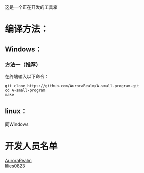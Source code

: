 这是一个正在开发的工具箱

编译方法：
=================
Windows：
-----------------
### 方法一（推荐）
在终端输入以下命令：
```
git clone https://github.com/AuroraRealm/A-small-program.git
cd A-small-program
make
```
linux：
-----------------
同Windows

开发人员名单
=================
[AuroraRealm](https://github.com/AuroraRealm)  
[lilies0823](https://github.com/lilies0823)
